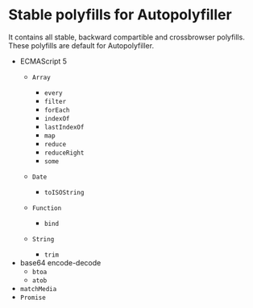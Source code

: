 # Stable polyfills for Autopolyfiller

It contains all stable, backward compartible and crossbrowser polyfills.
These polyfills are default for Autopolyfiller.

 * ECMAScript 5
    * `Array`
      * `every`
      * `filter`
      * `forEach`
      * `indexOf`
      * `lastIndexOf`
      * `map`
      * `reduce`
      * `reduceRight`
      * `some`

    * `Date`
      * `toISOString`

    * `Function`
      * `bind`

    * `String`
      * `trim`
 * base64 encode-decode
   * `btoa`
   * `atob`
 * `matchMedia`
 * `Promise`
